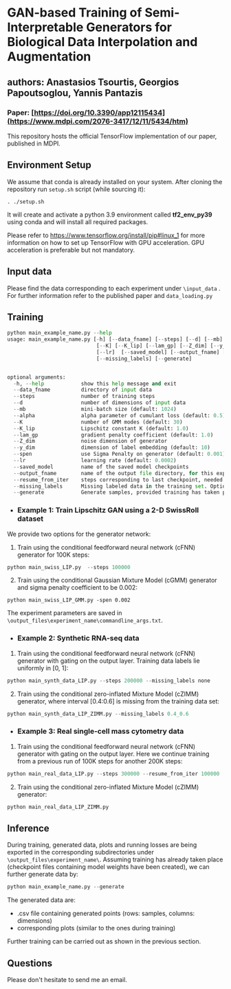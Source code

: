 # GAN-based Training of Semi-Interpretable Generators for Biological Data Interpolation and Augmentation
## authors: Anastasios Tsourtis, Georgios Papoutsoglou, Yannis Pantazis

### Paper: [https://doi.org/10.3390/app12115434](https://www.mdpi.com/2076-3417/12/11/5434/htm)
This repository hosts the official TensorFlow implementation of our paper, 
published in MDPI.

## Environment Setup
We assume that conda is already installed on your system.
After cloning the repository run `setup.sh` script (while sourcing it): 

`. ./setup.sh`

It will create and activate a python 3.9 environment called **tf2_env_py39** using conda 
and will install all required packages.


Please refer to https://www.tensorflow.org/install/pip#linux_1 for more information on how to set up
TensorFlow with GPU acceleration. GPU acceleration is preferable but not mandatory.

## Input data
Please find the data corresponding to each experiment under `\input_data` . 
For further information refer to the published paper and `data_loading.py`


## Training

``` python
python main_example_name.py --help
usage: main_example_name.py [-h] [--data_fname] [--steps] [--d] [--mb] [--alpha] 
                             [--K] [--K_lip] [--lam_gp] [--Z_dim] [--y_dim] [--spen]
                             [--lr]  [--saved_model] [--output_fname] [--resume_from_iter]
                             [--missing_labels] [--generate]


optional arguments:
  -h, --help            show this help message and exit
  --data_fname          directory of input data
  --steps               number of training steps      
  --d                   number of dimensions of input data
  --mb                  mini-batch size (default: 1024)
  --alpha               alpha parameter of cumulant loss (default: 0.5)
  --K                   number of GMM modes (default: 30)
  --K_lip               Lipschitz constant K (default: 1.0)
  --lam_gp              gradient penalty coefficient (default: 1.0)
  --Z_dim               noise dimension of generator
  --y_dim               dimension of label embedding (default: 10)
  --spen                use Sigma Penalty on generator (default: 0.001) 
  --lr                  learning rate (default: 0.0002)
  --saved_model         name of the saved model checkpoints
  --output_fname        name of the output file directory, for this experiment
  --resume_from_iter    steps corresponding to last checkpoint, needed to resume training
  --missing_labels      Missing labeled data in the training set. Options: 'none' (default), '0.4_0.6', 'state_2'
  --generate            Generate samples, provided training has taken place (default: False)
```

- ### Example 1: Train Lipschitz GAN using a 2-D SwissRoll dataset

We provide two options for the generator network:
1. Train using the conditional feedforward neural network (cFNN) generator for 100K steps:
``` python
python main_swiss_LIP.py  --steps 100000
```
2. Train using the conditional Gaussian Mixture Model (cGMM) generator and sigma penalty coefficient to be 0.002:
```
python main_swiss_LIP_GMM.py -spen 0.002
```
The experiment parameters are saved in `\output_files\experiment_name\commandline_args.txt`.
* ### Example 2: Synthetic RNA-seq data
1. Train using the conditional feedforward neural network (cFNN) generator with gating on the output layer. Training data labels lie uniformly in [0, 1]:
``` python
python main_synth_data_LIP.py --steps 200000 --missing_labels none
```
2. Train using the conditional zero-inflated Mixture Model (cZIMM) generator, where interval [0.4:0.6] is missing from the training data set:
``` python
python main_synth_data_LIP_ZIMM.py --missing_labels 0.4_0.6
```

* ### Example 3: Real single-cell mass cytometry data
1. Train using the conditional feedforward neural network (cFNN) generator with gating on the output layer. 
   Here we continue training from a previous run of 100K steps for another 200K steps:
``` python
python main_real_data_LIP.py --steps 300000 --resume_from_iter 100000
```
2. Train using the conditional zero-inflated Mixture Model (cZIMM) generator:
``` python
python main_real_data_LIP_ZIMM.py 
```

## Inference
During training, generated data, plots and running losses are being exported in the corresponding subdirectories under `\output_files\experiment_name\`.
Assuming training has already taken place (checkpoint files containing model weights have been created), we can further generate data by:
``` python
python main_example_name.py --generate
```
The generated data are:
* .csv file containing generated points (rows: samples, columns: dimensions)
* corresponding plots (similar to the ones during training)

Further training can be carried out as shown in the previous section. 

<!-- 
## Visualization
PCA plots...
-->

 
## Questions
Please don't hesitate to send me an email.
